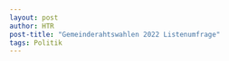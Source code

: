 ```yaml
---
layout: post
author: HTR
post-title: "Gemeinderahtswahlen 2022 Listenumfrage"
tags: Politik
---
```

<link rel="stylesheet" href="{{ layout.post_assets | liquify }}/css/post.css">

<div id="div">
</div>

<table id="table_2"></table>
<canvas id="leistbaresWohnenChart"> </canvas>
<div id="leistbaresWohnenOptional"> </div>
<table id="table_4"></table>
<canvas id="gemeindeVermieter"> </canvas>
<div id="gemeindeVermieterOptional"> </div>
<canvas id="teureGuensiteWohnungen"> </canvas>
<div id="teureGuensiteWohnungenOptional"> </div>
<canvas id="projekteJugendliche"> </canvas>
<div id="projekteJugendlicheOptional"> </div>
<canvas id="gemeindeKinder"> </canvas>
<div id="gemeindeKinderOptional"> </div>
<canvas id="kinderAnspruch"> </canvas>
<canvas id="kinderKosten"> </canvas>
<div id="kinderKostenOptional"> </div>
<canvas id="ausbauOeffi"> </canvas>
<div id="ausbauOeffiOptional"> </div>
<canvas id="anreizOeffi"> </canvas>
<div id="anreizOeffiOptional"> </div>
<canvas id="transparenz"> </canvas>
<div id="transparenzOptional"> </div>
<canvas id="datenVeroeffentlichen"> </canvas>
<div id="datenVeroeffentlichenOptional"> </div>
<canvas id="digitalesGemeindeamt"> </canvas>
<div id="digitalesGemeindeamtOptional"> </div>
<canvas id="ausbauInternet5G"> </canvas>



<script type="text/javascript" src="https://cdnjs.cloudflare.com/ajax/libs/Chart.js/2.7.3/Chart.min.js"></script>
<script src="https://cdnjs.cloudflare.com/ajax/libs/PapaParse/5.3.1/papaparse.min.js" integrity="sha512-EbdJQSugx0nVWrtyK3JdQQ/03mS3Q1UiAhRtErbwl1YL/+e2hZdlIcSURxxh7WXHTzn83sjlh2rysACoJGfb6g==" crossorigin="anonymous" referrerpolicy="no-referrer"></script>
<script src="{{ layout.post_assets | liquify }}/js/post.js"></script>